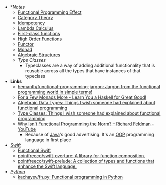 - **Notes*
	- [Functional Programming Effect](Functional%20Programming%20Effect.md)
	- [Category Theory](../../../Math/Category%20Theory.md)
	- [Idempotency](Idempotency.md)
	- [Lambda Calculus](../../../Math/Lambda%20Calculus.md)
	- [First-class functions](../../../First-class%20functions.md)
	- [High Order Functions](../../../High%20Order%20Functions.md)
	- [Functor](../../../Functor.md)
	- [Monad](Functional%20Programming/Monad.md)
	- [Algebraic Structures](Functional%20Programming/Algebraic%20Structures.md)
	- *Type Classes*
		- Typeclasses are a way of adding additional functionality that is reusable across all the types that have instances of that typeclass
- **Links**
	- [hemanth/functional-programming-jargon: Jargon from the functional programming world in simple terms!](https://github.com/hemanth/functional-programming-jargon)
	- [For a Few Monads More - Learn You a Haskell for Great Good!](http://learnhaskellforgood.narod.ru/learnyouahaskell.com/for-a-few-monads-more.html)
	- [Algebraic Data Types: Things I wish someone had explained about functional programming](https://jrsinclair.com/articles/2019/algebraic-data-types-what-i-wish-someone-had-explained-about-functional-programming/)
	- [Type Classes: Things I wish someone had explained about functional programming](https://jrsinclair.com/articles/2019/type-classes-what-i-wish-someone-had-explained-about-functional-programming/)
	- [Why Isn't Functional Programming the Norm? – Richard Feldman - YouTube](https://www.youtube.com/watch?v=QyJZzq0v7Z4)
		- Because of [Java](../../../Java.md)'s good advertising. It's an [OOP](OOP.md) programming language in first place  
- *[Swift](../Swift.md)*
	- [Functional Swift](../Swift/Swift%20Notes/Functional%20Swift.md)
	- [pointfreeco/swift-overture: A library for function composition.](https://github.com/pointfreeco/swift-overture)
	- [pointfreeco/swift-prelude: A collection of types and functions that enhance the Swift language.](https://github.com/pointfreeco/swift-prelude)
- *[Python](../Python.md)*
	- [kachayev/fn.py: Functional programming in Python](https://github.com/kachayev/fn.py)